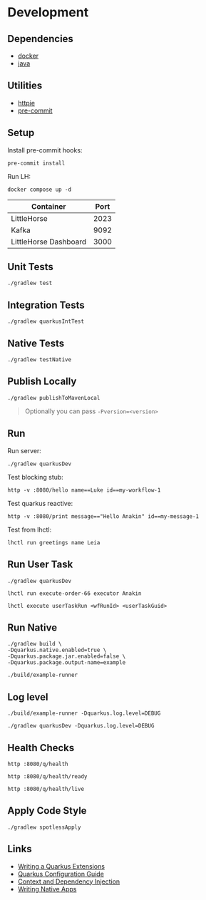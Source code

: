# Development

## Dependencies

- [docker](https://docs.docker.com/engine/install/)
- [java](https://sdkman.io/jdks#graalce)

## Utilities

- [httpie](https://httpie.io/)
- [pre-commit](https://pre-commit.com/)

## Setup

Install pre-commit hooks:

```shell
pre-commit install
```

Run LH:

```shell
docker compose up -d
```

| Container             | Port |
|-----------------------|------|
| LittleHorse           | 2023 |
| Kafka                 | 9092 |
| LittleHorse Dashboard | 3000 |

## Unit Tests

```shell
./gradlew test
```

## Integration Tests

```shell
./gradlew quarkusIntTest
```

## Native Tests

```shell
./gradlew testNative
```

## Publish Locally

```shell
./gradlew publishToMavenLocal
```

> Optionally you can pass `-Pversion=<version>`

## Run

Run server:
```shell
./gradlew quarkusDev
```

Test blocking stub:
```shell
http -v :8080/hello name==Luke id==my-workflow-1
```

Test quarkus reactive:
```shell
http -v :8080/print message=="Hello Anakin" id==my-message-1
```

Test from lhctl:
```shell
lhctl run greetings name Leia
```

## Run User Task

```shell
./gradlew quarkusDev
```

```shell
lhctl run execute-order-66 executor Anakin
```

```shell
lhctl execute userTaskRun <wfRunId> <userTaskGuid>
```

## Run Native

```shell
./gradlew build \
-Dquarkus.native.enabled=true \
-Dquarkus.package.jar.enabled=false \
-Dquarkus.package.output-name=example
```

```shell
./build/example-runner
```

## Log level

```shell
./build/example-runner -Dquarkus.log.level=DEBUG
```

```shell
./gradlew quarkusDev -Dquarkus.log.level=DEBUG
```

## Health Checks

```shell
http :8080/q/health
```

```shell
http :8080/q/health/ready
```

```shell
http :8080/q/health/live
```

## Apply Code Style

```shell
./gradlew spotlessApply
```

## Links

- [Writing a Quarkus Extensions](https://quarkus.io/guides/writing-extensions)
- [Quarkus Configuration Guide](https://quarkus.io/guides/config-reference)
- [Context and Dependency Injection](https://quarkus.io/guides/cdi-reference)
- [Writing Native Apps](https://quarkus.io/guides/writing-native-applications-tips)
